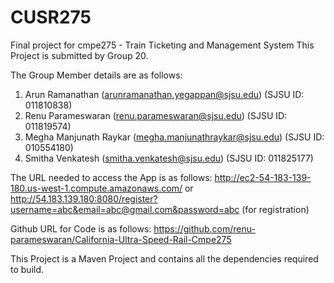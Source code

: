 # CUSR275
Final project for cmpe275 - Train Ticketing and Management System
This Project is submitted by Group 20.
 
The Group Member details are as follows:

1. Arun Ramanathan  (arunramanathan.yegappan@sjsu.edu)  (SJSU ID: 011810838)
2. Renu Parameswaran  (renu.parameswaran@sjsu.edu)  (SJSU ID: 011819574)
3. Megha Manjunath Raykar (megha.manjunathraykar@sjsu.edu)  (SJSU ID: 010554180)
4. Smitha Venkatesh (smitha.venkatesh@sjsu.edu) (SJSU ID: 011825177)

The URL needed to access the App is as follows:
http://ec2-54-183-139-180.us-west-1.compute.amazonaws.com/ or http://54.183.139.180:8080/register?username=abc&email=abc@gmail.com&password=abc (for registration)

Github URL for Code is as follows:
https://github.com/renu-parameswaran/California-Ultra-Speed-Rail-Cmpe275

This Project is a Maven Project and contains all the dependencies required to build.



